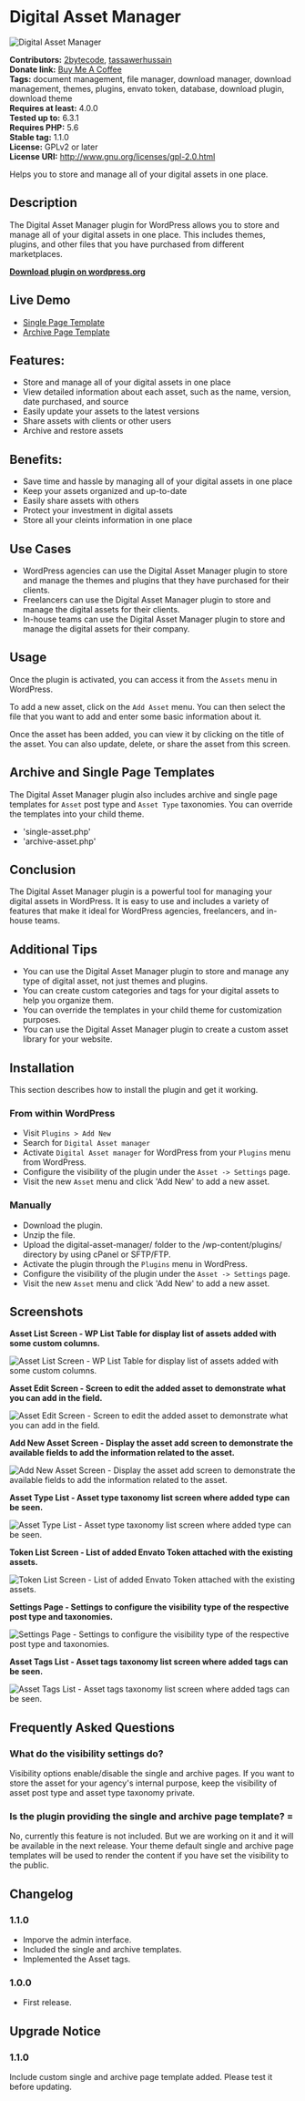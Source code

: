 # Digital Asset Manager

![Digital Asset Manager](https://plugins.svn.wordpress.org/digital-asset-manager/assets/banner-1544x500.png)

**Contributors:** [2bytecode](https://profiles.wordpress.org/2bytecode/), [tassawerhussain](https://profiles.wordpress.org/tassawerhussain/)<br />
**Donate link:** [Buy Me A Coffee](https://www.buymeacoffee.com/tassawer)<br />
**Tags:** document management, file manager, download manager, download management, themes, plugins, envato token, database, download plugin, download theme<br />
**Requires at least:** 4.0.0<br />
**Tested up to:** 6.3.1<br />
**Requires PHP:** 5.6<br />
**Stable tag:** 1.1.0<br />
**License:** GPLv2 or later<br />
**License URI:** http://www.gnu.org/licenses/gpl-2.0.html<br />

Helps you to store and manage all of your digital assets in one place.

## Description

The Digital Asset Manager plugin for WordPress allows you to store and manage all of your digital assets in one place. This includes themes, plugins, and other files that you have purchased from different marketplaces.

**[Download plugin on wordpress.org](https://wordpress.org/plugins/digital-asset-manager/)**

## Live Demo
* [Single Page Template](https://tassawer.com/dam-asset/advanced-custom-fields-pro/)
* [Archive Page Template](https://tassawer.com/asset-type/wordpress-themes/)

## Features:

* Store and manage all of your digital assets in one place
* View detailed information about each asset, such as the name, version, date purchased, and source
* Easily update your assets to the latest versions
* Share assets with clients or other users
* Archive and restore assets

## Benefits:

* Save time and hassle by managing all of your digital assets in one place
* Keep your assets organized and up-to-date
* Easily share assets with others
* Protect your investment in digital assets
* Store all your cleints information in one place

## Use Cases

* WordPress agencies can use the Digital Asset Manager plugin to store and manage the themes and plugins that they have purchased for their clients.
* Freelancers can use the Digital Asset Manager plugin to store and manage the digital assets for their clients.
* In-house teams can use the Digital Asset Manager plugin to store and manage the digital assets for their company.

## Usage

Once the plugin is activated, you can access it from the `Assets` menu in WordPress.

To add a new asset, click on the `Add Asset` menu. You can then select the file that you want to add and enter some basic information about it.

Once the asset has been added, you can view it by clicking on the title of the asset. You can also update, delete, or share the asset from this screen.

## Archive and Single Page Templates

The Digital Asset Manager plugin also includes archive and single page templates for `Asset` post type and `Asset Type` taxonomies. You can override the templates into your child theme.

* 'single-asset.php'
* 'archive-asset.php'

## Conclusion

The Digital Asset Manager plugin is a powerful tool for managing your digital assets in WordPress. It is easy to use and includes a variety of features that make it ideal for WordPress agencies, freelancers, and in-house teams.

## Additional Tips

* You can use the Digital Asset Manager plugin to store and manage any type of digital asset, not just themes and plugins.
* You can create custom categories and tags for your digital assets to help you organize them.
* You can override the templates in your child theme for customization purposes.
* You can use the Digital Asset Manager plugin to create a custom asset library for your website.

## Installation

This section describes how to install the plugin and get it working.

### From within WordPress

* Visit `Plugins > Add New`
* Search for `Digital Asset manager`
* Activate `Digital Asset manager` for WordPress from your `Plugins` menu from WordPress.
* Configure the visibility of the plugin under the `Asset -> Settings` page.
* Visit the new `Asset` menu and click 'Add New' to add a new asset.

### Manually

* Download the plugin.
* Unzip the file.
* Upload the digital-asset-manager/ folder to the /wp-content/plugins/ directory by using cPanel or SFTP/FTP.
* Activate the plugin through the `Plugins` menu in WordPress.
* Configure the visibility of the plugin under the `Asset -> Settings` page. 
* Visit the new `Asset` menu and click 'Add New' to add a new asset. 


## Screenshots

**Asset List Screen - WP List Table for display list of assets added with some custom columns.**

![Asset List Screen - WP List Table for display list of assets added with some custom columns.](https://plugins.svn.wordpress.org/digital-asset-manager/assets/screenshot-1.png)

**Asset Edit Screen - Screen to edit the added asset to demonstrate what you can add in the field.**

![Asset Edit Screen - Screen to edit the added asset to demonstrate what you can add in the field.](https://plugins.svn.wordpress.org/digital-asset-manager/assets/screenshot-2.png)

**Add New Asset Screen - Display the asset add screen to demonstrate the available fields to add the information related to the asset.**

![Add New Asset Screen - Display the asset add screen to demonstrate the available fields to add the information related to the asset.](https://plugins.svn.wordpress.org/digital-asset-manager/assets/screenshot-3.png)

**Asset Type List - Asset type taxonomy list screen where added type can be seen.**

![Asset Type List - Asset type taxonomy list screen where added type can be seen.](https://plugins.svn.wordpress.org/digital-asset-manager/assets/screenshot-4.png)

**Token List Screen - List of added Envato Token attached with the existing assets.**

![Token List Screen - List of added Envato Token attached with the existing assets.](https://plugins.svn.wordpress.org/digital-asset-manager/assets/screenshot-5.png)

**Settings Page - Settings to configure the visibility type of the respective post type and taxonomies.**

![Settings Page - Settings to configure the visibility type of the respective post type and taxonomies.](https://plugins.svn.wordpress.org/digital-asset-manager/assets/screenshot-6.png)

**Asset Tags List - Asset tags taxonomy list screen where added tags can be seen.**

![Asset Tags List - Asset tags taxonomy list screen where added tags can be seen.](https://plugins.svn.wordpress.org/digital-asset-manager/assets/screenshot-7.png)


## Frequently Asked Questions

### What do the visibility settings do?

Visibility options enable/disable the single and archive pages. If you want to store the asset for your agency's internal purpose, keep the visibility of asset post type and asset type taxonomy private.

### Is the plugin providing the single and archive page template? =

No, currently this feature is not included. But we are working on it and it will be available in the next release. Your theme default single and archive page templates will be used to render the content if you have set the visibility to the public.

## Changelog

### 1.1.0
* Imporve the admin interface.
* Included the single and archive templates.
* Implemented the Asset tags.

### 1.0.0
* First release.

## Upgrade Notice

### 1.1.0
Include custom single and archive page template added. Please test it before updating.

